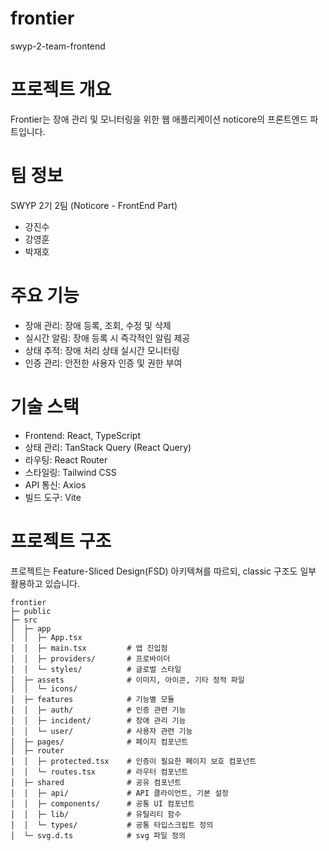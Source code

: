 # frontier

swyp-2-team-frontend

# 프로젝트 개요

Frontier는 장애 관리 및 모니터링을 위한 웹 애플리케이션 noticore의 프론트엔드 파트입니다.

# 팀 정보

SWYP 2기 2팀 (Noticore - FrontEnd Part)

- 강진수
- 강영훈
- 박재호

# 주요 기능

- 장애 관리: 장애 등록, 조회, 수정 및 삭제
- 실시간 알림: 장애 등록 시 즉각적인 알림 제공
- 상태 추적: 장애 처리 상태 실시간 모니터링
- 인증 관리: 안전한 사용자 인증 및 권한 부여

# 기술 스택

- Frontend: React, TypeScript
- 상태 관리: TanStack Query (React Query)
- 라우팅: React Router
- 스타일링: Tailwind CSS
- API 통신: Axios
- 빌드 도구: Vite

# 프로젝트 구조

프로젝트는 Feature-Sliced Design(FSD) 아키텍쳐를 따르되, classic 구조도 일부 활용하고 있습니다.

```
frontier
├─ public
├─ src
│  ├─ app
│  │  ├─ App.tsx
│  │  ├─ main.tsx         # 앱 진입점
│  │  ├─ providers/       # 프로바이더
│  │  └─ styles/          # 글로벌 스타일
│  ├─ assets              # 이미지, 아이콘, 기타 정적 파일
│  │  └─ icons/
│  ├─ features            # 기능별 모듈
│  │  ├─ auth/            # 인증 관련 기능
│  │  ├─ incident/        # 장애 관리 기능
│  │  └─ user/            # 사용자 관련 기능
│  ├─ pages/              # 페이지 컴포넌트
│  ├─ router
│  │  ├─ protected.tsx    # 인증이 필요한 페이지 보호 컴포넌트
│  │  └─ routes.tsx       # 라우터 컴포넌트
│  ├─ shared              # 공유 컴포넌트
│  │  ├─ api/             # API 클라이언트, 기본 설정
│  │  ├─ components/      # 공통 UI 컴포넌트
│  │  ├─ lib/             # 유틸리티 함수
│  │  └─ types/           # 공통 타입스크립트 정의
│  └─ svg.d.ts            # svg 파일 정의

```
